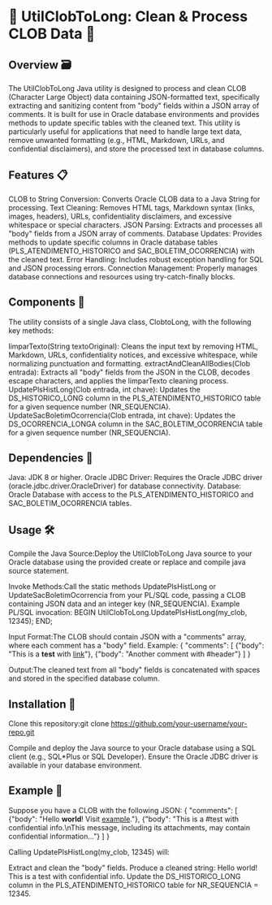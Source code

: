 # 🚀 UtilClobToLong: Clean & Process CLOB Data 🧹
## Overview 🗃️
The UtilClobToLong Java utility is designed to process and clean CLOB (Character Large Object) data containing JSON-formatted text, specifically extracting and sanitizing content from "body" fields within a JSON array of comments. It is built for use in Oracle database environments and provides methods to update specific tables with the cleaned text.
This utility is particularly useful for applications that need to handle large text data, remove unwanted formatting (e.g., HTML, Markdown, URLs, and confidential disclaimers), and store the processed text in database columns.
## Features 📋

CLOB to String Conversion: Converts Oracle CLOB data to a Java String for processing.
Text Cleaning: Removes HTML tags, Markdown syntax (links, images, headers), URLs, confidentiality disclaimers, and excessive whitespace or special characters.
JSON Parsing: Extracts and processes all "body" fields from a JSON array of comments.
Database Updates: Provides methods to update specific columns in Oracle database tables (PLS_ATENDIMENTO_HISTORICO and SAC_BOLETIM_OCORRENCIA) with the cleaned text.
Error Handling: Includes robust exception handling for SQL and JSON processing errors.
Connection Management: Properly manages database connections and resources using try-catch-finally blocks.

## Components 🧩
The utility consists of a single Java class, ClobtoLong, with the following key methods:

limparTexto(String textoOriginal): Cleans the input text by removing HTML, Markdown, URLs, confidentiality notices, and excessive whitespace, while normalizing punctuation and formatting.
extractAndCleanAllBodies(Clob entrada): Extracts all "body" fields from the JSON in the CLOB, decodes escape characters, and applies the limparTexto cleaning process.
UpdatePlsHistLong(Clob entrada, int chave): Updates the DS_HISTORICO_LONG column in the PLS_ATENDIMENTO_HISTORICO table for a given sequence number (NR_SEQUENCIA).
UpdateSacBoletimOcorrencia(Clob entrada, int chave): Updates the DS_OCORRENCIA_LONGA column in the SAC_BOLETIM_OCORRENCIA table for a given sequence number (NR_SEQUENCIA).

## Dependencies 🔗

Java: JDK 8 or higher.
Oracle JDBC Driver: Requires the Oracle JDBC driver (oracle.jdbc.driver.OracleDriver) for database connectivity.
Database: Oracle Database with access to the PLS_ATENDIMENTO_HISTORICO and SAC_BOLETIM_OCORRENCIA tables.

## Usage 🛠️

Compile the Java Source:Deploy the UtilClobToLong Java source to your Oracle database using the provided create or replace and compile java source statement.

Invoke Methods:Call the static methods UpdatePlsHistLong or UpdateSacBoletimOcorrencia from your PL/SQL code, passing a CLOB containing JSON data and an integer key (NR_SEQUENCIA).
Example PL/SQL invocation:
BEGIN
    UtilClobToLong.UpdatePlsHistLong(my_clob, 12345);
END;


Input Format:The CLOB should contain JSON with a "comments" array, where each comment has a "body" field. Example:
{
    "comments": [
        {"body": "This is a <b>test</b> with [link](http://example.com)"},
        {"body": "Another comment with #header"}
    ]
}


Output:The cleaned text from all "body" fields is concatenated with spaces and stored in the specified database column.


## Installation 💾

Clone this repository:git clone https://github.com/your-username/your-repo.git


Compile and deploy the Java source to your Oracle database using a SQL client (e.g., SQL*Plus or SQL Developer).
Ensure the Oracle JDBC driver is available in your database environment.

## Example 📝
Suppose you have a CLOB with the following JSON:
{
    "comments": [
        {"body": "Hello <b>world</b>! Visit [example](http://example.com)."},
        {"body": "This is a #test with confidential info.\nThis message, including its attachments, may contain confidential information..."}
    ]
}

Calling UpdatePlsHistLong(my_clob, 12345) will:

Extract and clean the "body" fields.
Produce a cleaned string: Hello world! This is a test with confidential info.
Update the DS_HISTORICO_LONG column in the PLS_ATENDIMENTO_HISTORICO table for NR_SEQUENCIA = 12345.



